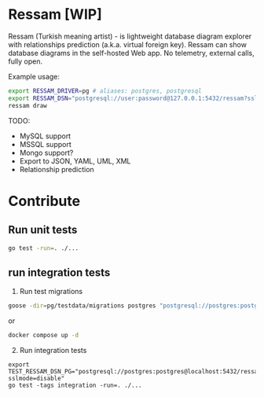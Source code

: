 # Ressam [WIP]

Ressam (Turkish meaning artist) - is lightweight database diagram explorer 
with relationships prediction (a.k.a. virtual foreign key).
Ressam can show database diagrams in the self-hosted Web app.
No telemetry, external calls, fully open.

Example usage:

```sh
export RESSAM_DRIVER=pg # aliases: postgres, postgresql
export RESSAM_DSN="postgresql://user:password@127.0.0.1:5432/ressam?sslmode=disable"
ressam draw
```

TODO:

* MySQL support
* MSSQL support
* Mongo support?
* Export to JSON, YAML, UML, XML
* Relationship prediction

# Contribute

## Run unit tests

```bash
go test -run=. ./... 
```

## run integration tests

1. Run test migrations
```bash
goose -dir=pg/testdata/migrations postgres "postgresql://postgres:postgres@localhost:5432/ressam?sslmode=disable" up
```

or

```bash
docker compose up -d
```

2. Run integration tests
```
export TEST_RESSAM_DSN_PG="postgresql://postgres:postgres@localhost:5432/ressam?sslmode=disable"
go test -tags integration -run=. ./... 
```